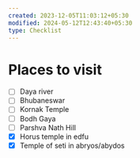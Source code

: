 ```yaml
---
created: 2023-12-05T11:03:12+05:30
modified: 2024-05-12T12:43:40+05:30
type: Checklist
---
```


# Places to visit

- [ ] Daya river
- [ ] Bhubaneswar
- [ ] Kornak Temple
- [ ] Bodh Gaya
- [ ] Parshva Nath Hill
- [x] Horus temple in edfu
- [x] Temple of seti in abryos/abydos
